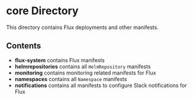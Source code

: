 # core Directory

This directory contains Flux deployments and other manifests.

## Contents

- **flux-system** contains Flux manifests
- **helmrepositories** contains all `HelmRepository` manifests
- **monitoring** contains monitoring related manifests for Flux
- **namespaces** contains all `Namespace` manifests
- **notifications** contains all manifests to configure Slack notifications for Flux
